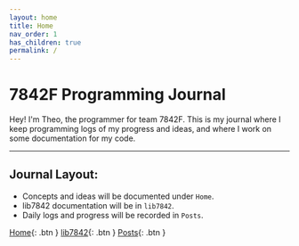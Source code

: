 ```yaml
---
layout: home
title: Home
nav_order: 1
has_children: true
permalink: /
---
```


# 7842F Programming Journal

Hey! I'm Theo, the programmer for team 7842F. This is my journal where I keep programming logs of my progress and ideas, and where I work on some documentation for my code.

---

## Journal Layout:

- Concepts and ideas will be documented under `Home`.
- lib7842 documentation will be in `lib7842`.
- Daily logs and progress will be recorded in `Posts`.

[Home](/){: .btn }
[lib7842](/lib7842){: .btn }
[Posts](/posts){: .btn }


